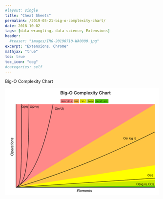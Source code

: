 ```yaml
---
#layout: single
title: "Cheat Sheets"
permalink: /2019-05-21-big-o-complexity-chart/
date: 2018-10-02
tags: [data wrangling, data science, Extensions]
header:
  #teaser: "images/IMG-20190710-WA0000.jpg"
excerpt: "Extensions, Chrome"
mathjax: "true"
toc: true
toc_icon: "cog"
#categories: self
---
```


 Big-O Complexity Chart

<img src="/images/perceptron/bigcomplexity_chart.png">